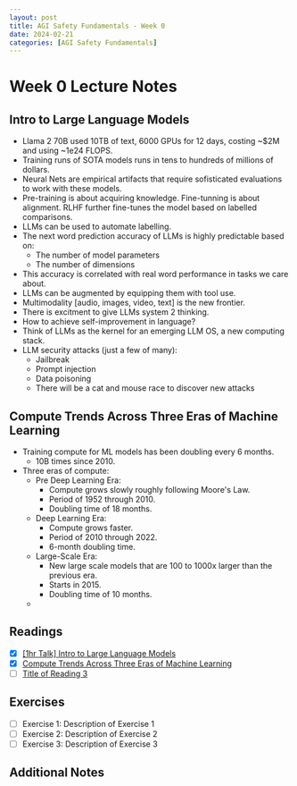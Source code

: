 ```yaml
---
layout: post
title: AGI Safety Fundamentals - Week 0
date: 2024-02-21
categories: [AGI Safety Fundamentals]
---
```


# Week 0 Lecture Notes

## Intro to Large Language Models

- Llama 2 70B used 10TB of text, 6000 GPUs for 12 days, costing ~$2M and using ~1e24 FLOPS.
- Training runs of SOTA models runs in tens to hundreds of millions of dollars.
- Neural Nets are empirical artifacts that require sofisticated evaluations to work with these models.
- Pre-training is about acquiring knowledge. Fine-tunning is about alignment. RLHF further fine-tunes the model based on labelled comparisons.
- LLMs can be used to automate labelling.
- The next word prediction accuracy of LLMs is highly predictable based on:
  - The number of model parameters
  - The number of dimensions
- This accuracy is correlated with real word performance in tasks we care about.
- LLMs can be augmented by equipping them with tool use.
- Multimodality [audio, images, video, text] is the new frontier.
- There is excitment to give LLMs system 2 thinking.
- How to achieve self-improvement in language?
- Think of LLMs as the kernel for an emerging LLM OS, a new computing stack.
- LLM security attacks (just a few of many):
  - Jailbreak
  - Prompt injection
  - Data poisoning
  - There will be a cat and mouse race to discover new attacks

## Compute Trends Across Three Eras of Machine Learning

- Training compute for ML models has been doubling every 6 months.
  - 10B times since 2010.
- Three eras of compute:
  - Pre Deep Learning Era:
    - Compute grows slowly roughly following Moore's Law.
    - Period of 1952 through 2010.
    - Doubling time of 18 months.
  - Deep Learning Era:
    - Compute grows faster.
    - Period of 2010 through 2022.
    - 6-month doubling time.
  - Large-Scale Era:
    - New large scale models that are 100 to 1000x larger than the previous era.
    - Starts in 2015.
    - Doubling time of 10 months.
  - 

## Readings

- [X] [[1hr Talk] Intro to Large Language Models](https://www.youtube.com/watch?v=zjkBMFhNj_g)
- [X] [Compute Trends Across Three Eras of Machine Learning]([link-to-reading-2](https://epochai.org/blog/compute-trends))
- [ ] [Title of Reading 3](link-to-reading-3)

## Exercises

- [ ] Exercise 1: Description of Exercise 1
- [ ] Exercise 2: Description of Exercise 2
- [ ] Exercise 3: Description of Exercise 3

## Additional Notes
